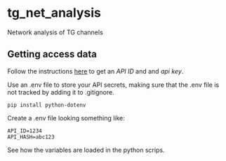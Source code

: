 # tg_net_analysis
Network analysis of TG channels


## Getting access data
Follow the instructions [here](https://docs.telethon.dev/en/stable/basic/signing-in.html) to get an _API ID_ and and _api key_.

Use an .env file to store your API secrets, making sure that the .env file is not tracked by adding it to .gitignore.

```pip install python-dotenv```

Create a .env file looking something like:
```
API_ID=1234
API_HASH=abc123
``` 

See how the variables are loaded in the python scrips.